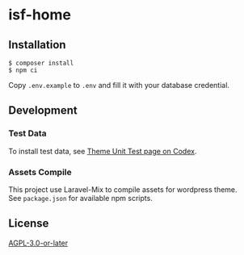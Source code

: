 isf-home
===

## Installation

```
$ composer install
$ npm ci
```

Copy `.env.example` to `.env` and fill it with your database credential.

## Development

### Test Data
To install test data, see [Theme Unit Test page on Codex](https://codex.wordpress.org/Theme_Unit_Test).

### Assets Compile
This project use Laravel-Mix to compile assets for wordpress theme.  
See `package.json` for available npm scripts.

## License

[AGPL-3.0-or-later](LICENSE)

